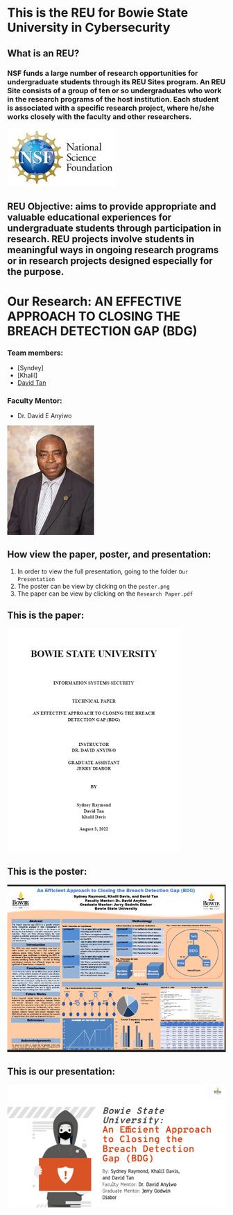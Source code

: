 # This is the REU for Bowie State University in Cybersecurity

## What is an REU?
### NSF funds a large number of research opportunities for undergraduate students through its REU Sites program. An REU Site consists of a group of ten or so undergraduates who work in the research programs of the host institution. Each student is associated with a specific research project, where he/she works closely with the faculty and other researchers. 
<img src="NSF pic.jpg" width="250">

## REU Objective: aims to provide appropriate and valuable educational experiences for undergraduate students through participation in research. REU projects involve students in meaningful ways in ongoing research programs or in research projects designed especially for the purpose.

# Our Research: AN EFFECTIVE APPROACH TO CLOSING THE BREACH DETECTION GAP (BDG) 

### Team members: 
- [Syndey]
- [Khalil]
- [David Tan](https://github.com/skytruong90)

### Faculty Mentor: 
- Dr. David E Anyiwo
<img src="anywio.jpg" width="200">

## How view the paper, poster, and presentation:
1. In order to view the full presentation, going to the folder `Our Presentation`
2. The poster can be view by clicking on the `poster.png`
3. The paper can be view by clicking on the `Research Paper.pdf`

## This is the paper:
<img src="Paper pic.png" width="400">

## This is the poster:
<img src="poster.png" width="600">

## This is our presentation:
<img src="presentation.png" width="600">
